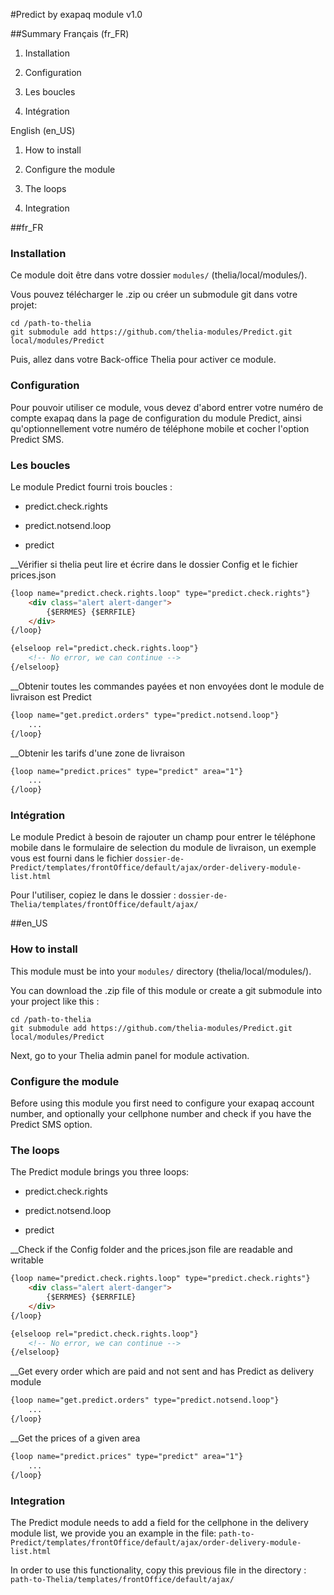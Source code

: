 #Predict by exapaq module v1.0

##Summary
Français (fr_FR)

1. Installation

2. Configuration

3. Les boucles

4. Intégration

English (en_US)

1. How to install

2. Configure the module

3. The loops

4. Integration

##fr_FR

### Installation
Ce module doit être dans votre dossier ```modules/``` (thelia/local/modules/).

Vous pouvez télécharger le .zip ou créer un submodule git dans votre projet:
```
cd /path-to-thelia
git submodule add https://github.com/thelia-modules/Predict.git local/modules/Predict
```

Puis, allez dans votre Back-office Thelia pour activer ce module.

### Configuration

Pour pouvoir utiliser ce module, vous devez d'abord entrer votre numéro de compte exapaq dans
la page de configuration du module Predict, ainsi qu'optionnellement votre numéro de téléphone
mobile et cocher l'option Predict SMS.

### Les boucles

Le module Predict fourni trois boucles :

- predict.check.rights

- predict.notsend.loop

- predict

__Vérifier si thelia peut lire et écrire dans le dossier Config et le fichier prices.json
```html
{loop name="predict.check.rights.loop" type="predict.check.rights"}
    <div class="alert alert-danger">
        {$ERRMES} {$ERRFILE}
    </div>
{/loop}

{elseloop rel="predict.check.rights.loop"}
    <!-- No error, we can continue -->
{/elseloop}
```

__Obtenir toutes les commandes payées et non envoyées dont le module de livraison est Predict
```html
{loop name="get.predict.orders" type="predict.notsend.loop"}
    ...
{/loop}
```

__Obtenir les tarifs d'une zone de livraison
```html
{loop name="predict.prices" type="predict" area="1"}
    ...
{/loop}
```

### Intégration

Le module Predict à besoin de rajouter un champ pour entrer le téléphone mobile dans le formulaire
de selection du module de livraison, un exemple vous est fourni dans le fichier
```dossier-de-Predict/templates/frontOffice/default/ajax/order-delivery-module-list.html```

Pour l'utiliser, copiez le dans le dossier :
```dossier-de-Thelia/templates/frontOffice/default/ajax/```

##en_US

### How to install
This module must be into your ```modules/``` directory (thelia/local/modules/).

You can download the .zip file of this module or create a git submodule into your project like this :

```
cd /path-to-thelia
git submodule add https://github.com/thelia-modules/Predict.git local/modules/Predict
```

Next, go to your Thelia admin panel for module activation.

### Configure the module

Before using this module you first need to configure your exapaq account number,
and optionally your cellphone number and check if you have the Predict SMS option.

### The loops

The Predict module brings you three loops:

- predict.check.rights

- predict.notsend.loop

- predict

__Check if the Config folder and the prices.json file are readable and writable
```html
{loop name="predict.check.rights.loop" type="predict.check.rights"}
    <div class="alert alert-danger">
        {$ERRMES} {$ERRFILE}
    </div>
{/loop}

{elseloop rel="predict.check.rights.loop"}
    <!-- No error, we can continue -->
{/elseloop}
```

__Get every order which are paid and not sent and has Predict as delivery module
```html
{loop name="get.predict.orders" type="predict.notsend.loop"}
    ...
{/loop}
```

__Get the prices of a given area
```html
{loop name="predict.prices" type="predict" area="1"}
    ...
{/loop}
```

### Integration

The Predict module needs to add a field for the cellphone in the delivery module list, we provide you
an example in the file:
```path-to-Predict/templates/frontOffice/default/ajax/order-delivery-module-list.html```

In order to use this functionality, copy this previous file in the directory :
```path-to-Thelia/templates/frontOffice/default/ajax/```